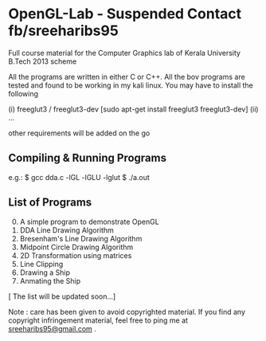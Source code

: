 # OpenGL-Lab - Suspended Contact fb/sreeharibs95
Full course material for the Computer Graphics lab of Kerala University B.Tech 2013 scheme

All the programs are written in either C or C++. All the bov programs are tested and found to be working in my kali linux. You may have to install the following

 (i)  freeglut3 / freeglut3-dev [sudo apt-get install freeglut3 freeglut3-dev]
 (ii) ... 
 
 other requirements will be added on the go

Compiling & Running Programs
----------------------------

e.g.: $ gcc dda.c -lGL -lGLU -lglut
      $ ./a.out

List of Programs
-----------------

0. A simple program to demonstrate OpenGL
1. DDA Line Drawing Algorithm
2. Bresenham's Line Drawing Algorithm
3. Midpoint Circle Drawing Algorithm
4. 2D Transformation using matrices 
5. Line Clipping
6. Drawing a Ship
7. Anmating the Ship

[ The list will be updated soon...]

Note : care has been given to avoid copyrighted material. If you find any copyright infringement material, feel free to ping me at sreeharibs95@gmail.com . 
